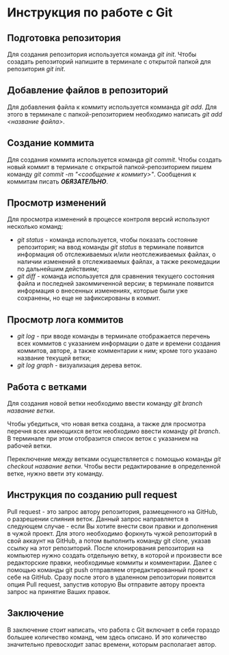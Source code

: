 # Инструкция по работе с Git

## Подготовка репозитория
Для создания репозитория используется команда *git init*. Чтобы созадать репозиторий напишите в терминале с открытой папкой для репозитория *git init*.

## Добавление файлов в репозиторий

Для добавления файла к коммиту используется комманда *git add*. Для этого в терминале с папкой-репозиторием необходимо написать *git add <название файла>*.

## Создание коммита
Для создания коммита используется команда *git commit*. Чтобы создать новый коммит в терминале с открытой папкой-репозиторием пишем команду *git commit -m "<сообщение к коммиту>"*. Сообщения к коммитам писать ***ОБЯЗАТЕЛЬНО***.

## Просмотр изменений 

Для просмотра изменений в процессе контроля версий используют несколько команд:

* *git status* - команда используется, чтобы показать состояние репозитория; на ввод команды *git status* в терминале появится информация об отслеживаемых и/или неотслеживаемых файлах, о наличии изменений в отслеживаемых файлах, а также рекомедации по дальнейшим действиям;
* *git diff* - команда используется для сравнения текущего состояния файла и последней закоммиченной версии; в терминале появится информация о внесенных изменениях, которые были уже сохранены, но еще не зафиксированы в коммит.

## Просмотр лога коммитов

* *git log* - при вводе команды в терминале отображается перечень всех коммитов с указанием информации о дате и времени создания коммитов, авторе, а также комментарии к ним; кроме того указано название текущей ветки;
* *git log graph* - визуализация дерева веток.

## Работа с ветками

Для создания новой ветки необходимо ввести команду *git branch название ветки*. 

Чтобы убедиться, что новая ветка создана, а также для просмотра перечня всех имеющихся веток необходимо ввести команду *git branch*. В терминале при этом отобразится список веток с указанием на рабочей ветки.

Переключение между ветками осуществляется с помощью команды *git checkout название ветки*. Чтобы вести редактирование в определенной ветке, нужно ввети эту команду. 

## Инструкция по созданию pull request

Pull request - это запрос автору репозитория, размещенного на GitHub, о разрешении слияния веток. Данный запрос направляется в следующем случае - если Вы хотите внести свои правки и дополнения в чужой проект.
Для этого необходимо форкнуть чужой репозиторий в свой аккаунт на GitHub, а потом выполнить команду git clone, указав ссылку на этот репозиторий. 
После клонирования репозитория на компьютер нужно создать отдельную ветку, в которой и произвести все редакторские правки, необходимые коммиты и комментарии.
Далее с помощью команды git push отправляем отредактированный проект к себе на GitHub.
Сразу после этого в удаленном репозитории появится опция Pull request, запустив которую Вы отправите автору проекта запрос на принятие Ваших правок.

## Заключение

В заключение стоит написать, что работа с Git включает в себя гораздо большее количество команд, чем здесь описано. И это количество значительно превосходит запас времени, которым располагает автор. 